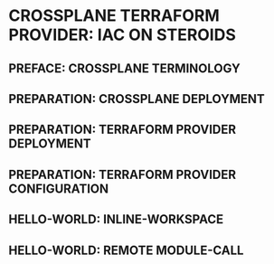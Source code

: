 # CROSSPLANE TERRAFORM PROVIDER: IAC ON STEROIDS

<ADD INTRO HERE>

## PREFACE: CROSSPLANE TERMINOLOGY

<ADD EASY TERMINOLOGY HERE AS TABLE>

## PREPARATION: CROSSPLANE DEPLOYMENT


## PREPARATION: TERRAFORM PROVIDER DEPLOYMENT

## PREPARATION: TERRAFORM PROVIDER CONFIGURATION


## HELLO-WORLD: INLINE-WORKSPACE

## HELLO-WORLD: REMOTE MODULE-CALL
